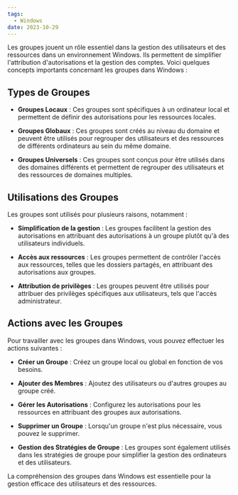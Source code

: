 ```yaml
---
tags:
  - Windows
date: 2023-10-29
---
```


Les groupes jouent un rôle essentiel dans la gestion des utilisateurs et des ressources dans un environnement Windows. Ils permettent de simplifier l'attribution d'autorisations et la gestion des comptes. Voici quelques concepts importants concernant les groupes dans Windows :

## Types de Groupes

- **Groupes Locaux** : Ces groupes sont spécifiques à un ordinateur local et permettent de définir des autorisations pour les ressources locales.

- **Groupes Globaux** : Ces groupes sont créés au niveau du domaine et peuvent être utilisés pour regrouper des utilisateurs et des ressources de différents ordinateurs au sein du même domaine.

- **Groupes Universels** : Ces groupes sont conçus pour être utilisés dans des domaines différents et permettent de regrouper des utilisateurs et des ressources de domaines multiples.

## Utilisations des Groupes

Les groupes sont utilisés pour plusieurs raisons, notamment :

- **Simplification de la gestion** : Les groupes facilitent la gestion des autorisations en attribuant des autorisations à un groupe plutôt qu'à des utilisateurs individuels.

- **Accès aux ressources** : Les groupes permettent de contrôler l'accès aux ressources, telles que les dossiers partagés, en attribuant des autorisations aux groupes.

- **Attribution de privilèges** : Les groupes peuvent être utilisés pour attribuer des privilèges spécifiques aux utilisateurs, tels que l'accès administrateur.

## Actions avec les Groupes

Pour travailler avec les groupes dans Windows, vous pouvez effectuer les actions suivantes :

- **Créer un Groupe** : Créez un groupe local ou global en fonction de vos besoins.

- **Ajouter des Membres** : Ajoutez des utilisateurs ou d'autres groupes au groupe créé.

- **Gérer les Autorisations** : Configurez les autorisations pour les ressources en attribuant des groupes aux autorisations.

- **Supprimer un Groupe** : Lorsqu'un groupe n'est plus nécessaire, vous pouvez le supprimer.

- **Gestion des Stratégies de Groupe** : Les groupes sont également utilisés dans les stratégies de groupe pour simplifier la gestion des ordinateurs et des utilisateurs.

La compréhension des groupes dans Windows est essentielle pour la gestion efficace des utilisateurs et des ressources.
